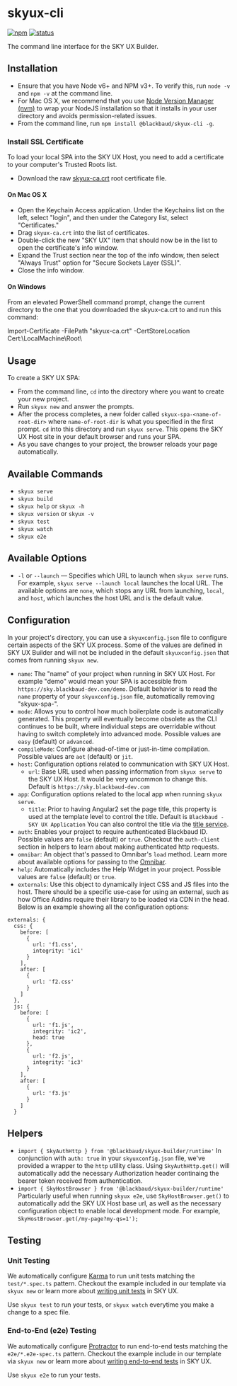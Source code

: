 # skyux-cli

[![npm](https://img.shields.io/npm/v/@blackbaud/skyux-cli.svg)](https://www.npmjs.com/package/@blackbaud/skyux-cli)
[![status](https://travis-ci.org/blackbaud/skyux-cli.svg?branch=master)](https://travis-ci.org/blackbaud/skyux-cli)

The command line interface for the SKY UX Builder.

## Installation

- Ensure that you have Node v6+ and NPM v3+. To verify this, run `node -v` and `npm -v` at the command line.
- For Mac OS X, we recommend that you use [Node Version Manager (nvm)](https://github.com/creationix/nvm) to wrap your NodeJS installation so that it installs in your user directory and avoids permission-related issues. 
- From the command line, run `npm install @blackbaud/skyux-cli -g`.

### Install SSL Certificate
To load your local SPA into the SKY UX Host, you need to add a certificate to your computer's Trusted Roots list.

- Download the raw [skyux-ca.crt](https://raw.githubusercontent.com/blackbaud/skyux-builder/master/ssl/skyux-ca.crt) root certificate file.

#### On Mac OS X

- Open the Keychain Access application. Under the Keychains list on the left, select "login", and then under the Category list, select "Certificates."
- Drag `skyux-ca.crt` into the list of certificates.
- Double-click the new "SKY UX" item that should now be in the list to open the certificate's info window.
- Expand the Trust section near the top of the info window, then select "Always Trust" option for "Secure Sockets Layer (SSL)".
- Close the info window.

#### On Windows

From an elevated PowerShell command prompt, change the current directory to the one that you downloaded the skyux-ca.crt to and run this command:

Import-Certificate -FilePath "skyux-ca.crt" -CertStoreLocation Cert:\LocalMachine\Root\

## Usage

To create a SKY UX SPA:

- From the command line, `cd` into the directory where you want to create your new project.
- Run `skyux new` and answer the prompts.
- After the process completes, a new folder called `skyux-spa-<name-of-root-dir>` where `name-of-root-dir` is what you specified in the first prompt. `cd` into this directory and run `skyux serve`. This opens the SKY UX Host site in your default browser and runs your SPA.
- As you save changes to your project, the browser reloads your page automatically.

## Available Commands

- `skyux serve`
- `skyux build`
- `skyux help` or `skyux -h`
- `skyux version` or `skyux -v`
- `skyux test`
- `skyux watch`
- `skyux e2e`

## Available Options

- `-l` or `--launch` &mdash; Specifies which URL to launch when `skyux serve` runs. For example, `skyux serve --launch local` launches the local URL. The available options are `none`, which stops any URL from launching, `local`, and `host`, which launches the host URL and is the default value.

## Configuration

In your project's directory, you can use a `skyuxconfig.json` file to configure certain aspects of the SKY UX process.  Some of the values are defined in SKY UX Builder and will not be included in the default `skyuxconfig.json` that comes from running `skyux new`.

- `name`: The "name" of your project when running in SKY UX Host.  For example "demo" would mean your SPA is accessible from `https://sky.blackbaud-dev.com/demo`.  Default behavior is to read the `name` property of your `skyuxconfig.json` file, automatically removing "skyux-spa-".
- `mode`: Allows you to control how much boilerplate code is automatically generated. This property will eventually become obsolete as the CLI continues to be built, where individual steps are overridable without having to switch completely into advanced mode.  Possible values are `easy` (default) or `advanced`.
- `compileMode`: Configure ahead-of-time or just-in-time compilation.  Possible values are `aot` (default) or  `jit`.
- `host`: Configuration options related to communication with SKY UX Host.
  - `url`: Base URL used when passing information from `skyux serve` to the SKY UX Host.  It would be very uncommon to change this.  Default is `https://sky.blackbaud-dev.com`
- `app`: Configuration options related to the local app when running `skyux serve`.
  - `title`: Prior to having Angular2 set the page title, this property is used at the template level to control the title.  Default is `Blackbaud - SKY UX Application`  You can also control the title via the [title service](https://angular.io/docs/ts/latest/cookbook/set-document-title.html).
- `auth`: Enables your project to require authenticated Blackbaud ID.  Possible values are `false` (default) or `true`.  Checkout the `auth-client` section in helpers to learn about making authenticated http requests.
- `omnibar`: An object that's passed to Omnibar's `load` method. Learn more about available options for passing to the [Omnibar](http://authsvc.docs.blackbaudhosting.com/components/omnibar/configuration_options/).
- `help`: Automatically includes the Help Widget in your project.  Possible values are `false` (default) or `true`.
- `externals`: Use this object to dynamically inject CSS and JS files into the host.  There should be a specific use-case for using an external, such as how Office Addins require their library to be loaded via CDN in the head.  Below is an example showing all the configuration options:

```
externals: {
  css: {
    before: [
      {
        url: 'f1.css',
        integrity: 'ic1'
      }
    ],
    after: [
      {
        url: 'f2.css'
      }
    ]
  },
  js: {
    before: [
      {
        url: 'f1.js',
        integrity: 'ic2',
        head: true
      },
      {
        url: 'f2.js',
        integrity: 'ic3'
      }
    ],
    after: [
      {
        url: 'f3.js'
      }
    ]
  }
```

## Helpers

- `import { SkyAuthHttp } from '@blackbaud/skyux-builder/runtime'` In conjunction with `auth: true` in your `skyuxconfig.json` file, we've provided a wrapper to the `http` utility class.  Using `SkyAuthHttp.get()` will automatically add the necessary Authorization header continaing the bearer token received from authentication.
- `import { SkyHostBrowser } from '@blackbaud/skyux-builder/runtime'` Particularly useful when running `skyux e2e`, use `SkyHostBrowser.get()` to automatically add the SKY UX Host base url, as well as the necessary configuration object to enable local development mode.  For example, `SkyHostBrowser.get(/my-page?my-qs=1');`

## Testing

### Unit Testing

We automatically configure [Karma](https://karma-runner.github.io) to run unit tests matching the  `test/*.spec.ts` pattern. Checkout the example included in our template via `skyux new` or learn more about [writing unit tests](https://angular.io/docs/ts/latest/testing/) in SKY UX.

Use `skyux test` to run your tests, or `skyux watch` everytime you make a change to a spec file.

### End-to-End (e2e) Testing

We automatically configure [Protractor](http://www.protractortest.org) to run end-to-end tests matching the `e2e/*.e2e-spec.ts` pattern.  Checkout the example include in our template via `skyux new` or learn more about [writing end-to-end tests](https://angular.io/docs/ts/latest/testing/) in SKY UX.

Use `skyux e2e` to run your tests.

